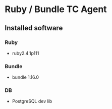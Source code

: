# Ruby / Bundle TC Agent

## Installed software

### Ruby
* ruby2.4.1p111

### Bundle
* bundle 1.16.0

### DB
* PostgreSQL dev lib
